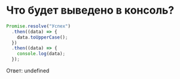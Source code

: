 # Что будет выведено в консоль?

```jsx
Promise.resolve("Успех")
  .then((data) => {
    data.toUpperCase();
  })
  .then((data) => {
    console.log(data);
  });
```

Ответ:
undefined
